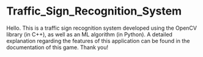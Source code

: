 # Traffic_Sign_Recognition_System

Hello. This is a traffic sign recognition system developed using the OpenCV library (in C++), as well as an ML algorithm (in Python). A detailed explanation regarding the features of this application can be found in the documentation of this game. Thank you!
